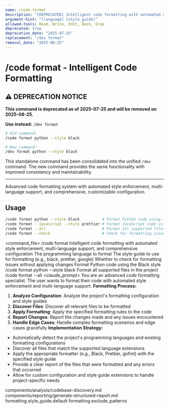 ```yaml
---
name: /code-format
description: "[DEPRECATED] Intelligent code formatting with automated style enforcement, multi-language support, and comprehensive configuration - use /dev format instead"
argument-hint: "[language] [style_guide]"
allowed-tools: Read, Write, Edit, Bash, Grep
deprecated: true
deprecation_date: "2025-07-25"
replacement: "/dev format"
removal_date: "2025-08-25"
---
```

# /code format - Intelligent Code Formatting

## ⚠️ DEPRECATION NOTICE

**This command is deprecated as of 2025-07-25 and will be removed on 2025-08-25.**

**Use instead:** `/dev format`

```bash
# Old command:
/code format python --style black

# New command:
/dev format python --style black
```

This standalone command has been consolidated into the unified `/dev` command. The new command provides the same functionality with improved consistency and maintainability.

---

Advanced code formatting system with automated style enforcement, multi-language support, and comprehensive, customizable configuration.
## Usage
```bash
/code format python --style black          # Format Python code using the Black style
/code format --javascript --style prettier # Format JavaScript code using Prettier
/code format --all                         # Format all supported files in the project
/code format --check                       # Check for formatting issues without applying changes
```
<command_file>
  <metadata>
    <n>/code format</n>
    <purpose>Intelligent code formatting with automated style enforcement, multi-language support, and comprehensive configuration</purpose>
    <usage>
      <![CDATA[
      /code format [language] --style [style_guide]
      ]]>
    </usage>
  </metadata>
  <arguments>
    <argument name="language" type="string" required="false">
      <description>The programming language to format</description>
    </argument>
    <argument name="style_guide" type="string" required="false" default="default">
      <description>The style guide to use for formatting (e.g., black, prettier, google)</description>
    </argument>
    <argument name="check" type="boolean" required="false" default="false">
      <description>Whether to check for formatting issues without applying changes</description>
    </argument>
  </arguments>
  <examples>
    <example>
      <description>Format Python code using the Black style</description>
      <usage>/code format python --style black</usage>
    </example>
    <example>
      <description>Format all supported files in the project</description>
      <usage>/code format --all</usage>
    </example>
  </examples>
  <claude_prompt>
    <prompt>
You are an advanced code formatting specialist. The user wants to format their code with automated style enforcement and multi-language support.
**Formatting Process:**
1. **Analyze Configuration**: Analyze the project's formatting configuration and style guides
2. **Discover Files**: Discover all relevant files to be formatted
3. **Apply Formatting**: Apply the specified formatting rules to the code
4. **Report Changes**: Report the changes made and any issues encountered
5. **Handle Edge Cases**: Handle complex formatting scenarios and edge cases gracefully
**Implementation Strategy:**
- Automatically detect the project's programming languages and existing formatting configurations
- Discover all files that match the supported language extensions
- Apply the appropriate formatter (e.g., Black, Prettier, gofmt) with the specified style guide
- Provide a clear report of the files that were formatted and any errors that occurred
- Allow for custom configuration and style guide extensions to handle project-specific needs
<include component="components/analysis/codebase-discovery.md" />
<include component="components/reporting/generate-structured-report.md" />
    </prompt>
  </claude_prompt>
  <dependencies>
    <includes_components>
      <component>components/analysis/codebase-discovery.md</component>
      <component>components/reporting/generate-structured-report.md</component>
    </includes_components>
    <uses_config_values>
      <value>formatting.style_guide.default</value>
      <value>formatting.exclude_patterns</value>
    </uses_config_values>
  </dependencies>
</command_file>